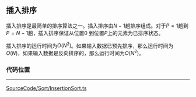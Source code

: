 <!-- @format -->

## 插入排序

插入排序是最简单的排序算法之一。插入排序由$N-1$趟排序组成。对于$P=1$趟到$P=N-1$趟，插入排序保证从位置$0$ 到位置$P$上的元素为已排序状态。

插入排序的运行时间为$O(N^2)$。如果输入数据已预先排序，那么运行时间为$O(N)$，如果输入数据是反向排序的，那么运行时间为$O(N^2)$。

### 代码位置

---

[SourceCode/Sort/InsertionSort.ts](SourceCode/Sort/InsertionSort.ts)
